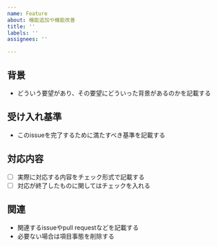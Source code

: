 ```yaml
---
name: Feature
about: 機能追加や機能改善
title: ''
labels: ''
assignees: ''

---
```


## 背景

- どういう要望があり、その要望にどういった背景があるのかを記載する

## 受け入れ基準

- このissueを完了するために満たすべき基準を記載する

## 対応内容

- [ ] 実際に対応する内容をチェック形式で記載する
- [ ] 対応が終了したものに関してはチェックを入れる

## 関連

- 関連するissueやpull requestなどを記載する
- 必要ない場合は項目事態を削除する
